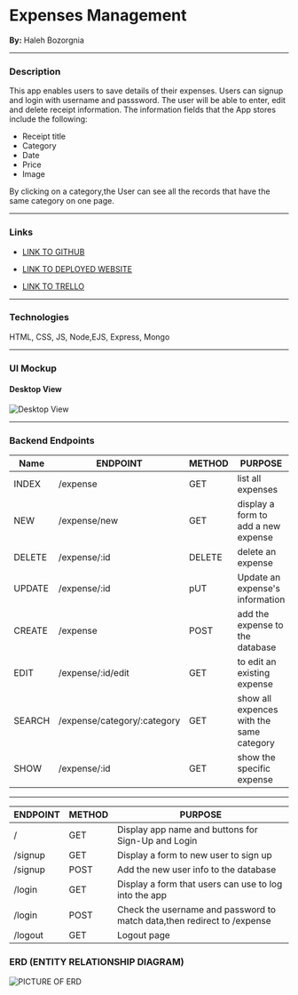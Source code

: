 # Expenses Management 
**By:** Haleh Bozorgnia

---
### Description

This app enables users to save details of their expenses.
Users can signup and login with username and passsword.
The user will be able to enter, edit and delete receipt information.
The information fields that the App stores include the following:
- Receipt title
- Category
- Date
- Price
- Image

By clicking on a category,the User can see all the records that have the same category on one page.

---
### Links
- [LINK TO GITHUB](https://github.com/Haleh-Bozorgnia/project2)
- [LINK TO DEPLOYED WEBSITE](https://expensesmanagement.onrender.com)

- [LINK TO TRELLO](https://trello.com/invite/b/60G0vBB5/ATTIa762dac619c14e022b48cdb85d8e7eeaFABF3319/project-2)

---
### Technologies  
HTML, CSS, JS, Node,EJS, Express, Mongo

---

### UI Mockup

#### Desktop View
![Desktop View](https://i.imgur.com/GfzcdIF.png)


---
### Backend Endpoints

|Name | ENDPOINT | METHOD | PURPOSE       |
|-----| -------- | ------ | ------------- |
|INDEX| /expense     | GET    | list all expenses |
|NEW|/expense/new|	GET	|display a form to add a new expense|
|DELETE|/expense/:id	|DELETE	|delete an expense |
|UPDATE|/expense/:id	|pUT	|Update an expense's information 
|CREATE|/expense	|POST	|add the expense to the database |
|EDIT|/expense/:id/edit	|GET	|to edit an existing expense | 
|SEARCH| /expense/category/:category | GET    | show all expences with the same category|
|SHOW| /expense/:id | GET    | show the specific expense  |


----------	--------	---------
| ENDPOINT | METHOD | PURPOSE       |
| -------- | ------ | ------------- |
|/	|GET	|Display app name and buttons for Sign-Up and Login
|/signup	|GET	|Display a form to new user to sign up 
|/signup	|POST	|Add the new user info to the database 
|/login	|GET	|Display a form that users can use to log into the app
|/login	|POST	|Check the username and password to match data,then redirect to /expense
|/logout	|GET	|Logout page 

### ERD (ENTITY RELATIONSHIP DIAGRAM)

![PICTURE OF ERD](https://i.imgur.com/5ZLX41Z.png)
